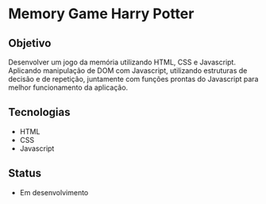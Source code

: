 # Memory Game Harry Potter

## Objetivo 
  Desenvolver um jogo da memória utilizando HTML, CSS e Javascript. Aplicando manipulação de DOM com Javascript, utilizando estruturas de decisão e de repetição, juntamente com funções prontas do Javascript para melhor funcionamento da aplicação.

## Tecnologias
  - HTML
  - CSS
  - Javascript

## Status
 - Em desenvolvimento